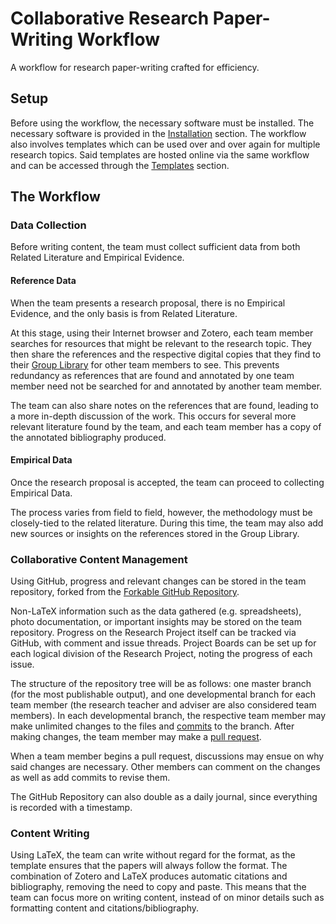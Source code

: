 # Collaborative Research Paper-Writing Workflow
A workflow for research paper-writing crafted for efficiency.

## Setup
Before using the workflow, the necessary software must be installed.
The necessary software is provided in the [Installation](installation) section.
The workflow also involves templates which can be used over and over again for multiple research topics.
Said templates are hosted online via the same workflow and can be accessed through the [Templates](templates) section.

## The Workflow
### Data Collection
Before writing content, the team must collect sufficient data from both Related Literature and Empirical Evidence.
#### Reference Data
When the team presents a research proposal, there is no Empirical Evidence, and the only basis is from Related Literature.

At this stage, using their Internet browser and Zotero, each team member searches for resources that might be relevant to the research topic.
They then share the references and the respective digital copies that they find to their [Group Library](https://guides.library.oregonstate.edu/c.php?g=359201&p=2426111) for other team members to see.
This prevents redundancy as references that are found and annotated by one team member need not be searched for and annotated by another team member.

The team can also share notes on the references that are found, leading to a more in-depth discussion of the work.
This occurs for several more relevant literature found by the team, and each team member has a copy of the annotated bibliography produced.
#### Empirical Data
Once the research proposal is accepted, the team can proceed to collecting Empirical Data.

The process varies from field to field, however, the methodology must be closely-tied to the related literature.
During this time, the team may also add new sources or insights on the references stored in the Group Library.
### Collaborative Content Management
Using GitHub, progress and relevant changes can be stored in the team repository, forked from the [Forkable GitHub Repository](templates/#forkable-github-repository).

Non-LaTeX information such as the data gathered (e.g. spreadsheets), photo documentation, or important insights may be stored on the team repository.
Progress on the Research Project itself can be tracked via GitHub, with comment and issue threads.
Project Boards can be set up for each logical division of the Research Project, noting the progress of each issue.

The structure of the repository tree will be as follows: one master branch (for the most publishable output), and one developmental branch for each team member (the research teacher and adviser are also considered team members).
In each developmental branch, the respective team member may make unlimited changes to the files and [commits](https://www.atlassian.com/git/tutorials/saving-changes/git-commit) to the branch.
After making changes, the team member may make a [pull request](https://help.github.com/en/github/collaborating-with-issues-and-pull-requests/about-pull-requests).

When a team member begins a pull request, discussions may ensue on why said changes are necessary.
Other members can comment on the changes as well as add commits to revise them.

The GitHub Repository can also double as a daily journal, since everything is recorded with a timestamp.
### Content Writing
Using LaTeX, the team can write without regard for the format, as the template ensures that the papers will always follow the format.
The combination of Zotero and LaTeX produces automatic citations and bibliography, removing the need to copy and paste.
This means that the team can focus more on writing content, instead of on minor details such as formatting content and citations/bibliography.

<!-- ## Thoughts
### Zotero Reference Management
   - Members share their references to the Group Library as well as the digital copies they find (thus each member can read the same work)
### git-powered Collaboration
   - Non-LaTeX information may be stored on the repository, such as the data gathered (spreadsheets) or documentation
   - Development branch per team member (one for adviser too)
   - Comments and issues passed via GitHub (Project Boards)
   - Pull Requests from a branch to start discussing changes (propose changes and code review)
   - Comments on changes as well
   - The GitHub repository can serve as a daily journal as well, since everything is recorded with a timestamp
### LaTeX Writing
   - Automatic formatting for more focus on content
   - Automatic citations and bibliography for less copy-and-paste -->
